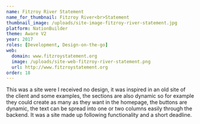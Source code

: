 ```yaml
---
name: Fitzroy River Statement
name_for_thumbnail: Fitzroy River<br>Statement
thumbnail_image: /uploads/site-image-fitzroy-river-statement.jpg
platform: NationBuilder
theme: Aware V2
year: 2017
roles: [Development, Design-on-the-go]
web:
  domain: www.fitzroystatement.org
  image: /uploads/site-web-fitzroy-river-statement.png
  url: http://www.fitzroystatement.org
order: 18
---
```


This was a site were I received no design, it was inspired in an old site of the client and some examples, the sections are also dynamic so for example they could create as many as they want in the homepage, the buttons are dynamic, the text can be spread into one or two columns easily through the backend. It was a site made up following functionality and a short deadline.